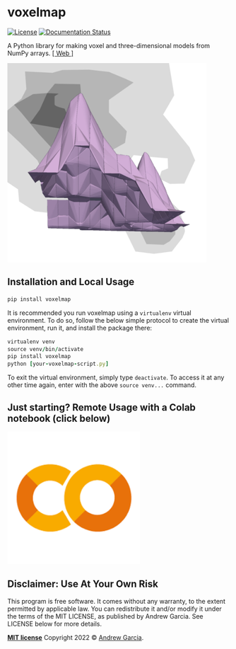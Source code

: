 # voxelmap

[![License](http://img.shields.io/:license-mit-blue.svg?style=flat-square)](http://badges.mit-license.org)
[![Documentation Status](https://readthedocs.org/projects/voxelmap/badge/?version=latest)](https://voxelmap.readthedocs.io/en/latest/?badge=latest)

A Python library for making voxel and three-dimensional models from NumPy arrays. [[  Web  ]](https://andrewatcloud.com/voxelmap/)
<!-- <center><a href="https://andrewatcloud.com/voxelmap/"><img src="https://github.com/andrewrgarcia/voxelmap/blob/main/extra/voxeldog.png?raw=true" width="450"></a></center> -->
<a href="https://andrewatcloud.com/voxelmap/">
<img src="https://github.com/andrewrgarcia/voxelmap/blob/main/voxelmap.svg?raw=true" width="450"></a>

## Installation and Local Usage 

```ruby
pip install voxelmap
```

It is recommended you run voxelmap using a `virtualenv` virtual environment. To do so, follow the below simple protocol to create the virtual environment, run it, and install the package there:

```ruby 
virtualenv venv
source venv/bin/activate
pip install voxelmap
python [your-voxelmap-script.py]
```
To exit the virtual environment, simply type `deactivate`. To access it at any other time again, enter with the above `source venv...` command. 

## Just starting? Remote Usage with a Colab notebook (click below)

<a href="https://colab.research.google.com/drive/1RMEMgZHlk_tKAzfS4QfXLJV9joDgdh8N?usp=sharing">
<img src="https://github.com/andrewrgarcia/powerxrd/blob/main/img/colab.png?raw=true" width="300" ></a>


## Disclaimer: Use At Your Own Risk

This program is free software. It comes without any warranty, to the extent permitted by applicable law. You can redistribute it and/or modify it under the terms of the MIT LICENSE, as published by Andrew Garcia. See LICENSE below for more details.

**[MIT license](./LICENSE)** Copyright 2022 © <a href="https://github.com/andrewrgarcia" target="_blank">Andrew Garcia</a>.
